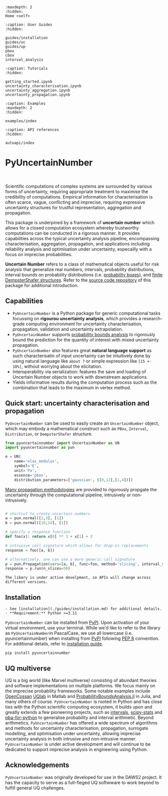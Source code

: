 ```{toctree}
:maxdepth: 2
:hidden:
Home <self>
```

```{toctree}
:caption: User Guides
:hidden:

guides/installation
guides/uc
guides/up
pbox
cbox
interval_analysis
```

```{toctree}
:caption: Tutorials
:hidden:

getting_started.ipynb
uncertainty_characterisation.ipynb
uncertainty_aggregation.ipynb
uncertainty_propagation.ipynb
```

```{toctree}
:caption: Examples
:maxdepth: 2
:hidden:

examples/index
```

```{toctree}
:caption: API references
:hidden:

autoapi/index
```

# PyUncertainNumber

<br>

Scientific computations of complex systems are surrounded by various forms of uncertainty,  requiring appropriate treatment to maximise the credibility of computations. Empirical information for characterisation is often scarce, vague, conflicting and imprecise, requiring expressive uncertainty structures for trustful representation, aggregation and propagation.

This package is underpined by a framework of **uncertain number** which allows for a closed computation ecosystem whereby trustworthy computations can be conducted in a rigorous manner. It provides capabilities across the typical uncertainty analysis pipeline, encompassing characterisation, aggregation, propagation, and applications including reliability analysis and optimisation under uncertainty, especailly with a focus on imprecise probabilities.

**Uncertain Number** refers to a class of mathematical objects useful for risk analysis that generalize real numbers, intervals, probability distributions, interval bounds on probability distributions (i.e. [probability boxes](https://en.wikipedia.org/wiki/Probability_box)), and [finite DempsterShafer structures](https://en.wikipedia.org/wiki/Dempster–Shafer_theory). Refer to the [source code repository](https://github.com/leslieDLcy/PyUncertainNumber) of this package for additional introduction.

## Capabilities

- `PyUncertainNumber` is a Python package for generic computational tasks focussing on **rigourou uncertainty analysis**, which provides a research-grade computing environment for uncertainty characterisation, propagation, validation and uncertainty extrapolation.
- `PyUncertainNumber` supports [probability bounds analysis](https://en.wikipedia.org/wiki/Probability_bounds_analysis) to rigorously bound the prediction for the quantity of interest with mixed uncertainty propagation.
- `PyUncertainNumber` also features great **natural language support** as such characterisatin of input uncertainty can be intuitively done by using natural language like `about 7` or simple expression like `[15 +- 10%]`, without worrying about the elicitation.
- Interoperability via serialization: features the save and loading of Uncertain Number objects to work with downstream applications.
- Yields informative results during the computation process such as the combination that leads to the maximum in vertex method.

<!-- ## latest features -->

## Quick start: uncertainty characterisation and propagation

`PyUncertainNumber` can be used to easily create an `UncertainNumber` object, which may embody a mathematical construct such as `PBox`, `Interval`, `Distribution`, or `DempsterShafer` structure.

```python
from pyuncertainnumber import UncertainNumber as UN
import pyuncertainnumber as pun

e = UN(
    name='elas_modulus', 
    symbol='E', 
    unit='Pa', 
    essence='pbox', 
    distribution_parameters=['gaussian', ([0,12],[1,4])])
```

[Many propagation methodologies](https://pyuncertainnumber.readthedocs.io/en/latest/guides/up.html) are provided to rigorously propgate the uncertainty through the computational pipeline, intrusively or non-intrusively.

```python

# shortcut to create uncertain numbers
a = pun.normal([2,3], [1])
b = pun.normal([10,14], [1])

# specify a response function
def foo(x): return x[0] ** 3 + x[1] + 2

# intrusive call signature which allows for drop-in replacements
response = foo([a, b])

# alternatively, one can use a more generic call signature
p = pun.Propagation(vars=[a, b], func=foo, method='slicing', interval_strategy='direct')
response = p.run(n_slices=50)
```

```{attention}
The libary is under active develpment, so APIs will change across different versions.
```

## Installation

```{tip}
- See [installation](./guides/installation.md) for additional details.
- **Requirement:** Python >=3.11
```

`PyUncertainNumber` can be installed from [PyPI](https://pypi.org/project/pyuncertainnumber/). Upon activation of your virtual environment, use your terminal. While we'd like to refer to the library as `PyUncertainNumber`in PascalCase, we use all lowercase (i.e. pyuncertainnumber) when installing from [PyPI](https://pypi.org/project/pyuncertainnumber/) following [PEP 8](https://peps.python.org/pep-0008/) convention.
For additional details, refer to [installation guide](https://pyuncertainnumber.readthedocs.io/en/latest/guides/installation.html).

```shell
pip install pyuncertainnumber
```

## UQ multiverse

UQ is a big world (like Marvel multiverse) consisting of abundant theories and software implementations on multiple platforms. We focus mainly on the imprecise probability frameworks. Some notable examples include [OpenCossan](https://github.com/cossan-working-group/OpenCossan) [UQlab](https://www.uqlab.com/) in Matlab and [ProbabilityBoundsAnalysis.jl](https://github.com/AnderGray/ProbabilityBoundsAnalysis.jl) in Julia, and many others of course. 
`PyUncertainNumber` is rooted in Python and has close ties with the Python scientific computing ecosystem, it builds upon and greatly extends a few pioneering projects, such as [intervals](https://github.com/marcodeangelis/intervals), [scipy-stats](https://docs.scipy.org/doc/scipy/tutorial/stats.html) and [pba-for-python](https://github.com/Institute-for-Risk-and-Uncertainty/pba-for-python) to generalise probability and interval arithmetic. Beyond arithmetics, `PyUncertainNumber` has offered a wide spectrum of algorithms and methods for uncertainty characterisation, propagation, surrogate modelling, and optimisation under uncertainty, allowing imprecise uncertainty analysis in both intrusive and non-intrusive manner. `PyUncertainNumber` is under active development and will continue to be dedicated to support imprecise analysis in engineering using Python.

## Acknowledgements

`PyUncertainNumber` was originally developed for use in the DAWS2 project. It has the capacity to serve as a full-fleged UQ softwware to work beyond to fulfill general UQ challenges.
